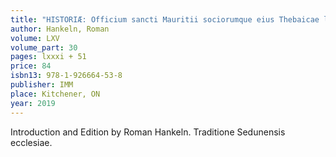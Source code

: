 ```yaml
---
title: "HISTORIÆ: Officium sancti Mauritii sociorumque eius Thebaicae legionis"
author: Hankeln, Roman
volume: LXV
volume_part: 30
pages: lxxxi + 51
price: 84
isbn13: 978-1-926664-53-8
publisher: IMM
place: Kitchener, ON
year: 2019
---
```

Introduction and Edition by Roman Hankeln.
Traditione Sedunensis ecclesiae.

